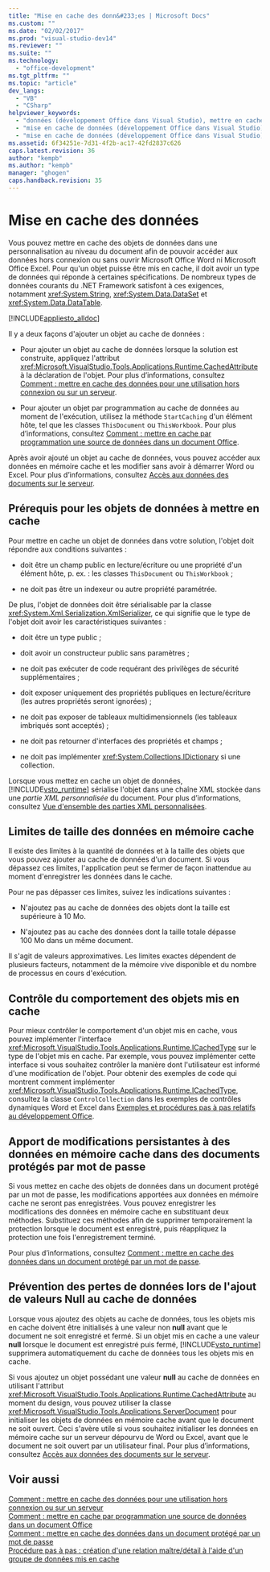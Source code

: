 ```yaml
---
title: "Mise en cache des donn&#233;es | Microsoft Docs"
ms.custom: ""
ms.date: "02/02/2017"
ms.prod: "visual-studio-dev14"
ms.reviewer: ""
ms.suite: ""
ms.technology: 
  - "office-development"
ms.tgt_pltfrm: ""
ms.topic: "article"
dev_langs: 
  - "VB"
  - "CSharp"
helpviewer_keywords: 
  - "données (développement Office dans Visual Studio), mettre en cache"
  - "mise en cache de données (développement Office dans Visual Studio)"
  - "mise en cache de données (développement Office dans Visual Studio), à propos de la mise en cache de données"
ms.assetid: 6f34251e-7d31-4f2b-ac17-42fd2837c626
caps.latest.revision: 36
author: "kempb"
ms.author: "kempb"
manager: "ghogen"
caps.handback.revision: 35
---
```

# Mise en cache des donn&#233;es
  Vous pouvez mettre en cache des objets de données dans une personnalisation au niveau du document afin de pouvoir accéder aux données hors connexion ou sans ouvrir Microsoft Office Word ni Microsoft Office Excel.  Pour qu'un objet puisse être mis en cache, il doit avoir un type de données qui réponde à certaines spécifications.  De nombreux types de données courants du .NET Framework satisfont à ces exigences, notamment <xref:System.String>, <xref:System.Data.DataSet> et <xref:System.Data.DataTable>.  
  
 [!INCLUDE[appliesto_alldoc](../vsto/includes/appliesto-alldoc-md.md)]  
  
 Il y a deux façons d'ajouter un objet au cache de données :  
  
-   Pour ajouter un objet au cache de données lorsque la solution est construite, appliquez l'attribut <xref:Microsoft.VisualStudio.Tools.Applications.Runtime.CachedAttribute> à la déclaration de l'objet.  Pour plus d’informations, consultez [Comment : mettre en cache des données pour une utilisation hors connexion ou sur un serveur](../vsto/how-to-cache-data-for-use-offline-or-on-a-server.md).  
  
-   Pour ajouter un objet par programmation au cache de données au moment de l'exécution, utilisez la méthode `StartCaching` d'un élément hôte, tel que les classes `ThisDocument` ou `ThisWorkbook`.  Pour plus d’informations, consultez [Comment : mettre en cache par programmation une source de données dans un document Office](../vsto/how-to-programmatically-cache-a-data-source-in-an-office-document.md).  
  
 Après avoir ajouté un objet au cache de données, vous pouvez accéder aux données en mémoire cache et les modifier sans avoir à démarrer Word ou Excel.  Pour plus d’informations, consultez [Accès aux données des documents sur le serveur](../vsto/accessing-data-in-documents-on-the-server.md).  
  
## Prérequis pour les objets de données à mettre en cache  
 Pour mettre en cache un objet de données dans votre solution, l'objet doit répondre aux conditions suivantes :  
  
-   doit être un champ public en lecture\/écriture ou une propriété d'un élément hôte, p. ex. : les classes `ThisDocument` ou `ThisWorkbook` ;  
  
-   ne doit pas être un indexeur ou autre propriété paramétrée.  
  
 De plus, l'objet de données doit être sérialisable par la classe <xref:System.Xml.Serialization.XmlSerializer>, ce qui signifie que le type de l'objet doit avoir les caractéristiques suivantes :  
  
-   doit être un type public ;  
  
-   doit avoir un constructeur public sans paramètres ;  
  
-   ne doit pas exécuter de code requérant des privilèges de sécurité supplémentaires ;  
  
-   doit exposer uniquement des propriétés publiques en lecture\/écriture \(les autres propriétés seront ignorées\) ;  
  
-   ne doit pas exposer de tableaux multidimensionnels \(les tableaux imbriqués sont acceptés\) ;  
  
-   ne doit pas retourner d'interfaces des propriétés et champs ;  
  
-   ne doit pas implémenter <xref:System.Collections.IDictionary> si une collection.  
  
 Lorsque vous mettez en cache un objet de données, [!INCLUDE[vsto_runtime](../vsto/includes/vsto-runtime-md.md)] sérialise l'objet dans une chaîne XML stockée dans une *partie XML personnalisée* du document.  Pour plus d’informations, consultez [Vue d'ensemble des parties XML personnalisées](../vsto/custom-xml-parts-overview.md).  
  
## Limites de taille des données en mémoire cache  
 Il existe des limites à la quantité de données et à la taille des objets que vous pouvez ajouter au cache de données d'un document.  Si vous dépassez ces limites, l'application peut se fermer de façon inattendue au moment d'enregistrer les données dans le cache.  
  
 Pour ne pas dépasser ces limites, suivez les indications suivantes :  
  
-   N'ajoutez pas au cache de données des objets dont la taille est supérieure à 10 Mo.  
  
-   N'ajoutez pas au cache des données dont la taille totale dépasse 100 Mo dans un même document.  
  
 Il s'agit de valeurs approximatives.  Les limites exactes dépendent de plusieurs facteurs, notamment de la mémoire vive disponible et du nombre de processus en cours d'exécution.  
  
## Contrôle du comportement des objets mis en cache  
 Pour mieux contrôler le comportement d'un objet mis en cache, vous pouvez implémenter l'interface <xref:Microsoft.VisualStudio.Tools.Applications.Runtime.ICachedType> sur le type de l'objet mis en cache.  Par exemple, vous pouvez implémenter cette interface si vous souhaitez contrôler la manière dont l'utilisateur est informé d'une modification de l'objet.  Pour obtenir des exemples de code qui montrent comment implémenter <xref:Microsoft.VisualStudio.Tools.Applications.Runtime.ICachedType>, consultez la classe `ControlCollection` dans les exemples de contrôles dynamiques Word et Excel dans [Exemples et procédures pas à pas relatifs au développement Office](../vsto/office-development-samples-and-walkthroughs.md).  
  
## Apport de modifications persistantes à des données en mémoire cache dans des documents protégés par mot de passe  
 Si vous mettez en cache des objets de données dans un document protégé par un mot de passe, les modifications apportées aux données en mémoire cache ne seront pas enregistrées.  Vous pouvez enregistrer les modifications des données en mémoire cache en substituant deux méthodes.  Substituez ces méthodes afin de supprimer temporairement la protection lorsque le document est enregistré, puis réappliquez la protection une fois l'enregistrement terminé.  
  
 Pour plus d’informations, consultez [Comment : mettre en cache des données dans un document protégé par un mot de passe](../vsto/how-to-cache-data-in-a-password-protected-document.md).  
  
## Prévention des pertes de données lors de l'ajout de valeurs Null au cache de données  
 Lorsque vous ajoutez des objets au cache de données, tous les objets mis en cache doivent être initialisés à une valeur non **null** avant que le document ne soit enregistré et fermé.  Si un objet mis en cache a une valeur **null** lorsque le document est enregistré puis fermé, [!INCLUDE[vsto_runtime](../vsto/includes/vsto-runtime-md.md)] supprimera automatiquement du cache de données tous les objets mis en cache.  
  
 Si vous ajoutez un objet possédant une valeur **null** au cache de données en utilisant l'attribut <xref:Microsoft.VisualStudio.Tools.Applications.Runtime.CachedAttribute> au moment du design, vous pouvez utiliser la classe <xref:Microsoft.VisualStudio.Tools.Applications.ServerDocument> pour initialiser les objets de données en mémoire cache avant que le document ne soit ouvert.  Ceci s'avère utile si vous souhaitez initialiser les données en mémoire cache sur un serveur dépourvu de Word ou Excel, avant que le document ne soit ouvert par un utilisateur final.  Pour plus d’informations, consultez [Accès aux données des documents sur le serveur](../vsto/accessing-data-in-documents-on-the-server.md).  
  
## Voir aussi  
 [Comment : mettre en cache des données pour une utilisation hors connexion ou sur un serveur](../vsto/how-to-cache-data-for-use-offline-or-on-a-server.md)   
 [Comment : mettre en cache par programmation une source de données dans un document Office](../vsto/how-to-programmatically-cache-a-data-source-in-an-office-document.md)   
 [Comment : mettre en cache des données dans un document protégé par un mot de passe](../vsto/how-to-cache-data-in-a-password-protected-document.md)   
 [Procédure pas à pas : création d'une relation maître&#47;détail à l'aide d'un groupe de données mis en cache](../vsto/walkthrough-creating-a-master-detail-relation-using-a-cached-dataset.md)  
  
  